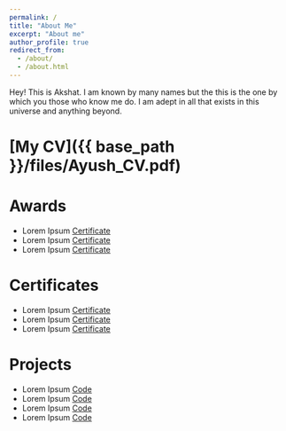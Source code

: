 ```yaml
---
permalink: /
title: "About Me"
excerpt: "About me"
author_profile: true
redirect_from: 
  - /about/
  - /about.html
---
```


Hey! This is Akshat. I am known by many names but the this is the one by which you those who know me do. I am adept in all that exists in this universe and anything beyond.


# [My CV]({{ base_path }}/files/Ayush_CV.pdf)

# Awards
* Lorem Ipsum [Certificate](https://link.springer.com/chapter/10.1007/978-3-030-63823-8_14)
* Lorem Ipsum [Certificate](https://link.springer.com/chapter/10.1007/978-3-030-63823-8_14)
* Lorem Ipsum [Certificate](https://link.springer.com/chapter/10.1007/978-3-030-63823-8_14)
# Certificates
* Lorem Ipsum [Certificate](https://link.springer.com/chapter/10.1007/978-3-030-63823-8_14)
* Lorem Ipsum [Certificate](https://link.springer.com/chapter/10.1007/978-3-030-63823-8_14)
* Lorem Ipsum [Certificate](https://link.springer.com/chapter/10.1007/978-3-030-63823-8_14)


# Projects
* Lorem Ipsum [Code](https://link.springer.com/chapter/10.1007/978-3-030-63823-8_14)
* Lorem Ipsum [Code](https://link.springer.com/chapter/10.1007/978-3-030-63823-8_14)
* Lorem Ipsum [Code](https://link.springer.com/chapter/10.1007/978-3-030-63823-8_14)
* Lorem Ipsum [Code](https://link.springer.com/chapter/10.1007/978-3-030-63823-8_14)
